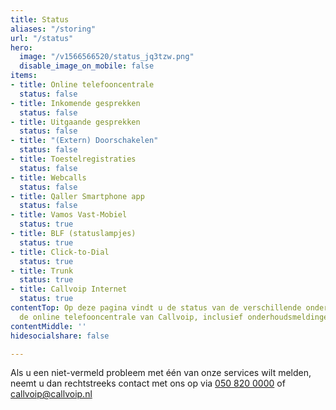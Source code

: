 ```yaml
---
title: Status
aliases: "/storing"
url: "/status"
hero:
  image: "/v1566566520/status_jq3tzw.png"
  disable_image_on_mobile: false
items:
- title: Online telefooncentrale
  status: false
- title: Inkomende gesprekken
  status: false
- title: Uitgaande gesprekken
  status: false
- title: "(Extern) Doorschakelen"
  status: false
- title: Toestelregistraties
  status: false
- title: Webcalls
  status: false
- title: Qaller Smartphone app
  status: false
- title: Vamos Vast-Mobiel
  status: true
- title: BLF (statuslampjes)
  status: true
- title: Click-to-Dial
  status: true
- title: Trunk
  status: true
- title: Callvoip Internet
  status: true
contentTop: Op deze pagina vindt u de status van de verschillende onderdelen van Simmpl,
  de online telefooncentrale van Callvoip, inclusief onderhoudsmeldingen en incidenten.
contentMiddle: ''
hidesocialshare: false

---
```

Als u een niet-vermeld probleem met één van onze services wilt melden, neemt u dan rechtstreeks contact met ons op via <a href="tel:+31508200000">050 820 0000</a> of [callvoip@callvoip.nl](mailto:callvoip@callvoip.nl)